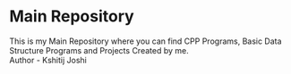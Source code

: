 # Main Repository 
This is my Main Repository where you can find CPP Programs, Basic Data Structure Programs and Projects Created by me. 
<br>
Author - Kshitij Joshi
